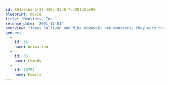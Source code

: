 ```yaml
---
id: 804a51bd-bf3f-446c-83d6-7c429fd3ec90
blueprint: movie
title: 'Monsters, Inc.'
release_date: '2001-11-01'
overview: "James Sullivan and Mike Wazowski are monsters, they earn their living scaring children and are the best in the business... even though they're more afraid of the children than they are of them. When a child accidentally enters their world, James and Mike suddenly find that kids are not to be afraid of and they uncover a conspiracy that could threaten all children across the world."
genres:
  -
    id: 16
    name: Animation
  -
    id: 35
    name: Comedy
  -
    id: 10751
    name: Family
---
```

